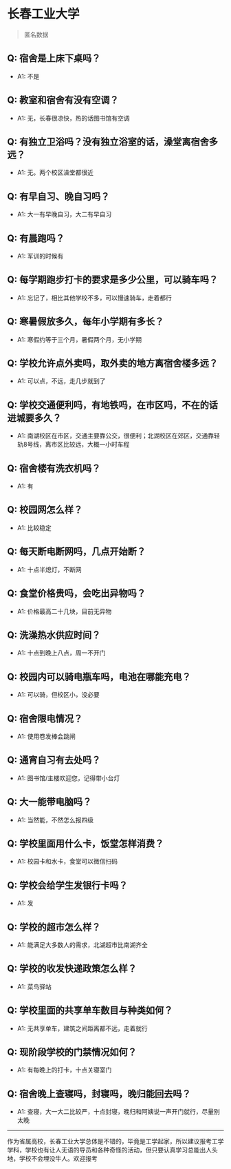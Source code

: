 # 长春工业大学
> 匿名数据
## Q: 宿舍是上床下桌吗？
- A1: 不是
## Q: 教室和宿舍有没有空调？
- A1: 无，长春很凉快，热的话图书馆有空调
## Q: 有独立卫浴吗？没有独立浴室的话，澡堂离宿舍多远？
- A1: 无。两个校区澡堂都很近
## Q: 有早自习、晚自习吗？
- A1: 大一有早晚自习，大二有早自习
## Q: 有晨跑吗？
- A1: 军训的时候有
## Q: 每学期跑步打卡的要求是多少公里，可以骑车吗？
- A1: 忘记了，相比其他学校不多，可以慢速骑车，走着都行
## Q: 寒暑假放多久，每年小学期有多长？
- A1: 寒假约等于三个月，暑假两个月，无小学期
## Q: 学校允许点外卖吗，取外卖的地方离宿舍楼多远？
- A1: 可以点，不远，走几步就到了
## Q: 学校交通便利吗，有地铁吗，在市区吗，不在的话进城要多久？
- A1: 南湖校区在市区，交通主要靠公交，很便利；北湖校区在郊区，交通靠轻轨8号线，离市区比较远，大概一小时车程
## Q: 宿舍楼有洗衣机吗？
- A1: 有
## Q: 校园网怎么样？
- A1: 比较稳定
## Q: 每天断电断网吗，几点开始断？
- A1: 十点半熄灯，不断网
## Q: 食堂价格贵吗，会吃出异物吗？
- A1: 价格最高二十几块，目前无异物
## Q: 洗澡热水供应时间？
- A1: 十点到晚上八点，周一不开门
## Q: 校园内可以骑电瓶车吗，电池在哪能充电？
- A1: 可以骑，但校区小，没必要
## Q: 宿舍限电情况？
- A1: 使用卷发棒会跳闸
## Q: 通宵自习有去处吗？
- A1: 图书馆/主楼欢迎您，记得带小台灯
## Q: 大一能带电脑吗？
- A1: 当然能，不然怎么报四级
## Q: 学校里面用什么卡，饭堂怎样消费？
- A1: 校园卡和水卡，食堂可以微信扫码
## Q: 学校会给学生发银行卡吗？
- A1: 发
## Q: 学校的超市怎么样？
- A1: 能满足大多数人的需求，北湖超市比南湖齐全
## Q: 学校的收发快递政策怎么样？
- A1: 菜鸟驿站
## Q: 学校里面的共享单车数目与种类如何？
- A1: 无共享单车，建筑之间距离都不远，走着就行
## Q: 现阶段学校的门禁情况如何？
- A1: 有每晚上的打卡，十点关寝室门
## Q: 宿舍晚上查寝吗，封寝吗，晚归能回去吗？
- A1: 查寝，大一大二比较严，十点封寝，晚归和阿姨说一声开门就行，尽量别太晚
***
作为省属高校，长春工业大学总体是不错的，毕竟是工学起家，所以建议报考工学学科，学校也有让人无语的导员和各种奇怪的活动，但只要认真学习总能出人头地，学校不会埋没牛人。欢迎报考